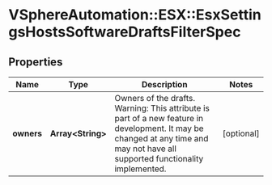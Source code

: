 # VSphereAutomation::ESX::EsxSettingsHostsSoftwareDraftsFilterSpec

## Properties
Name | Type | Description | Notes
------------ | ------------- | ------------- | -------------
**owners** | **Array&lt;String&gt;** | Owners of the drafts. Warning: This attribute is part of a new feature in development. It may be changed at any time and may not have all supported functionality implemented. | [optional] 


